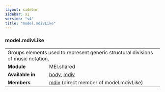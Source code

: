 ```yaml
---
layout: sidebar
sidebar: s1
version: "v4"
title: "model.mdivLike"
---
```

<div class="classSpec model">
   <h3 id="model.mdivLike">model.mdivLike</h3>
   <table class="wovenodd">
      <tr>
         <td colspan="2" class="wovenodd-col2">Groups elements used to represent generic structural divisions of music notation.</td>
      </tr>
      <tr>
         <td class="wovenodd-col1"><strong>Module</strong></td>
         <td class="wovenodd-col2">MEI.shared</td>
      </tr>
      <tr>
         <td class="wovenodd-col1"><strong>Available in</strong></td>
         <td class="wovenodd-col2">
            <div class="parent">
               <div><a class="link_odd_elementSpec" href="{{ site.baseurl }}/{{ page.version }}/elements/body.html">body</a>, <a class="link_odd_elementSpec" href="{{ site.baseurl }}/{{ page.version }}/elements/mdiv.html">mdiv</a></div>
            </div>
         </td>
      </tr>
      <tr>
         <td class="wovenodd-col1"><strong>Members</strong></td>
         <td class="wovenodd-col2">
            <div class="parent">
               <div><a class="link_odd_elementSpec" href="{{ site.baseurl }}/{{ page.version }}/elements/mdiv.html">mdiv</a> (direct member of model.mdivLike)
               </div>
            </div>
         </td>
      </tr>
   </table>
</div>